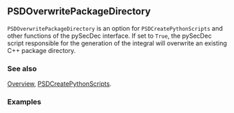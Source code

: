 ## PSDOverwritePackageDirectory

`PSDOverwritePackageDirectory` is an option for `PSDCreatePythonScripts` and other functions of the pySecDec interface. If set to `True`, the pySecDec script responsible for the generation of the integral will overwrite an existing C++ package directory.

### See also

[Overview](Extra/FeynHelpers.md), [PSDCreatePythonScripts](PSDCreatePythonScripts.md).

### Examples